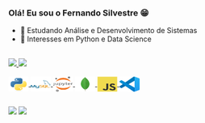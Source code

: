 ### Olá! Eu sou o Fernando Silvestre 😁

- 🌱 Estudando Análise e Desenvolvimento de Sistemas
- 🐍 Interesses em Python e Data Science

##

<div>
  <a href="https://github.com/ferhsilvestre">
  <img height="150em" src="https://github-readme-stats.vercel.app/api?username=ferhsilvestre&show_icons=true&theme=gotham&include_all_commits=true&count_private=true"/>
  <img height="150em" src="https://github-readme-stats.vercel.app/api/top-langs/?username=ferhsilvestre&layout=compact&langs_count=7&theme=gotham"/>
</div>
<div style="display: inline_block"><br>
  <img align="center" alt="Fer-Python" height="30" width="40" src="https://raw.githubusercontent.com/devicons/devicon/master/icons/python/python-original.svg">
  <img align="center" alt="Fer-MySQL" height="30" width="40" src="https://raw.githubusercontent.com/devicons/devicon/master/icons/mysql/mysql-original-wordmark.svg">  
  <img align="center" alt="Fer-Jupyter" height="30" width="40" src="https://raw.githubusercontent.com/devicons/devicon/master/icons/jupyter/jupyter-original-wordmark.svg">
  <img align="center" alt="Fer-mongodb" height="30" width="40" src="https://raw.githubusercontent.com/devicons/devicon/master/icons/mongodb/mongodb-original.svg" >
  <img align="center" alt="Fer-Javascript" height="30" width="40" src="https://raw.githubusercontent.com/devicons/devicon/master/icons/javascript/javascript-original.svg">
  <img align="center" alt="Fer-vscode" height="30" width="40" src="https://raw.githubusercontent.com/devicons/devicon/master/icons/vscode/vscode-original.svg">   
</div>

##
  
<div> 
  
  <a href="https://www.linkedin.com/in/fernando-silvestre-871693192" target="_blank"><img src="https://img.shields.io/badge/-LinkedIn-%230077B5?style=for-the-badge&logo=linkedin&logoColor=white" target="_blank"></a> 
  <a href="http://api.whatsapp.com/send?phone=5518996659351" target="_blank"><img src="https://img.shields.io/badge/WhatsApp-25D366?style=for-the-badge&logo=whatsapp&logoColor=white" target="_blank"></a> 
 
</div>
